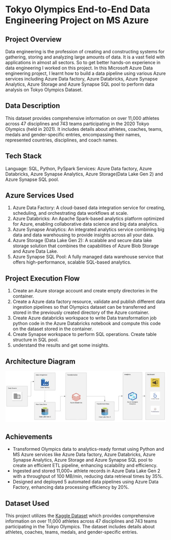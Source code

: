 # Tokyo Olympics End-to-End Data Engineering Project on MS Azure
## Project Overview
Data engineering is the profession of creating and constructing systems for gathering, storing and analyzing large amounts of data. It is a vast field with applications in almost all sectors. So to get better hands-on experience in data engineering I worked on this project. In this Microsoft Azure Data engineering project, I learnt how to build a data pipeline using various Azure services including Azure Data factory, Azure Databricks, Azure Synapse Analytics, Azure Storage and Azure Synapse SQL pool to perform data analysis on Tokyo Olympics Dataset.
## Data Description
This dataset provides comprehensive information on over 11,000 athletes across 47 disciplines and 743 teams participating in the 2020 Tokyo Olympics (held in 2021). It includes details about athletes, coaches, teams, medals and gender-specific entries, encompassing their names, represented countries, disciplines, and coach names.
## Tech Stack
Language: SQL, Python, PySpark
Services: Azure Data factory, Azure Databricks, Azure Synapse Analytics, Azure Storage(Data Lake Gen 2) and Azure Synapse SQL pool. 
## Azure Services Used 
1. Azure Data Factory: A cloud-based data integration service for creating, scheduling, and orchestrating data workflows at scale.
2. Azure Databricks: An Apache Spark-based analytics platform optimized for Azure, enabling collaborative data science and big data analytics.
3. Azure Synapse Analytics: An integrated analytics service combining big data and data warehousing to provide insights across all your data.
4. Azure Storage (Data Lake Gen 2): A scalable and secure data lake storage solution that combines the capabilities of Azure Blob Storage and Azure Data Lake.
5. Azure Synapse SQL Pool: A fully managed data warehouse service that offers high-performance, scalable SQL-based analytics.
## Project Execution Flow
1. Create an Azure storage account and create empty directories in the container.
2. Create a Azure data factory resource, validate and publish different data ingestion pipelines so that Olympics dataset can be transferred and stored in the previously created directory of the Azure container.
3. Create Azure databricks workspace to write Data transformation job python code in the Azure Databricks notebook and compute this code on the dataset stored in the container.
4. Create Synapse workspace to perform SQL operations. Create table structure in SQL pool.
5. understand the results and get some insights.

## Architecture Diagram
![Architecture Diagram](https://github.com/panditpooja/tokyo-olympics-end-to-end-data-engineering-azure-project/blob/dev/Architecture%20diagram.JPG)

## Achievements
- Transformed Olympics data to analytics-ready format using Python and MS Azure services like Azure Data factory, Azure Databricks, Azure Synapse Analytics, Azure Storage and Azure Synapse SQL pool to create an efficient ETL pipeline, enhancing scalability and efficiency. 
- Ingested and stored 11,000+ athlete records in Azure Data Lake Gen 2 with a throughput of 100 MB/min, reducing data retrieval times by 35%.
- Designed and deployed 5 automated data pipelines using Azure Data Factory, enhancing data processing efficiency by 20%.

## Dataset Used
This project utilizes the [Kaggle Dataset](https://www.kaggle.com/datasets/arjunprasadsarkhel/2021-olympics-in-tokyo) which provides comprehensive information on over 11,000 athletes across 47 disciplines and 743 teams participating in the Tokyo Olympics. The dataset includes details about athletes, coaches, teams, medals, and gender-specific entries. 
